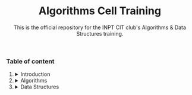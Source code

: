 <header>
    <h1>Algorithms Cell Training</h1>
    <p>This is the official repository for the INPT CIT club's Algorithms & Data Structures training.</p>
</header>

<body>

<div id="Table of Content">
    <h3>Table of content</h3>
    <ol>
        <div id="Introduction">
            <li>
                <details>
                    <summary>Introduction</summary>
                    <ul>
                        <li>Algo Roadmap</li>
                        <li>Resources</li>
                    </ul>
                </details>
            </li>
        </div>
        <div id="Algorithms">
            <li>
                <details>
                    <summary>Algorithms</summary>
                    <ul>
                        <div id="What's an algorithm">
                            <li>What's an algorithm?</li>
                        </div>
                        <div id="Types of Algorithms">
                            <li>
                            <details>
                                <summary>Types of Algorithms</summary>
                                <ul>
                                    <li>Brute Force Algorithm</li>
                                    <li>Recursive Algorithm</li>
                                    <li>BackTracking Algorithm</li>
                                    <li>Searching Algorithm</li>
                                    <li>Sorting Algorithm</li>
                                    <li>Hashing Algorithm</li>
                                    <li>Divide & Conquer Algorithm</li>
                                    <li>Greedy Algorithm</li>
                                    <li>Dynamic Programming Algorithm</li>
                                </ul>
                            </details>
                        </li>
                        </div>
                        <div id="Analysis of Algorithms">
                            <li>
                            <details>
                                <summary>Analysis of Algorithms</summary>
                                <ul>
                                    <li>Asymptotic analysis</li>
                                    <li>Worst, Average and Best Cases</li>
                                </ul>
                            </details>
                        </li>
                        </div>
                    </ul>
                </details>
            </li>
        </div>
        <div id="Data Structures">
            <li>
                <details>
                <summary>Data Structures</summary>
                    <ul>
                        <li>What's a Data Structure?</li>
                        <li>How Data Structures differs from Data types?</li>
                        <li>
                            <details>
                                <summary>Classification of Data Structures</summary>
                                <ul>
                                    <li>
                                        <details>
                                            <summary>Linear Data Structures</summary>
                                            <ul>
                                                <li>Static Data Structure</li>
                                                <li>Dynamic Data Structure</li>
                                            </ul>
                                        </details>
                                    </li>
                                    <li>Non Linear Data Structures</li>
                                </ul>
                            </details>
                        <li>
                            <details>
                                <summary>Fundamental Data Structures</summary>
                                <ul>
                                    <li>Arrays</li>
                                    <li>Linked Lists</li>
                                    <li>Stacks</li>
                                    <li>Queues</li>
                                    <li>Trees</li>
                                    <li>Graphs</li>
                                </ul>
                            </details>
                        </li>
                        <li>
                            <details>
                                <summary>Advanced Data Structures</summary>
                                <ul>
                                    <li>Heaps</li>
                                    <li>Trie</li>
                                    <li>Segment Tree</li>
                                    <li>Binary Indexed Tree</li>
                                    <li>AVL Tree</li>
                                    <li>Splay Tree</li>
                                    <li>Red-Black Tree</li>
                                </ul>
                            </details>
                        </li>
                     </ul>
                </details>
            </li>
        </div>
    </ol>
</div>
</body>
